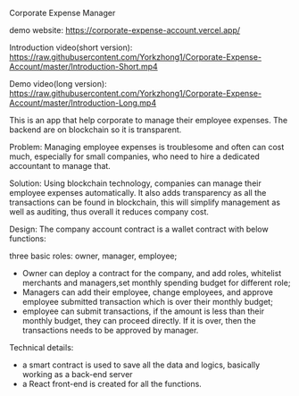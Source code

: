 Corporate Expense Manager

demo website: https://corporate-expense-account.vercel.app/

Introduction video(short version): https://raw.githubusercontent.com/Yorkzhong1/Corporate-Expense-Account/master/Introduction-Short.mp4

Demo video(long version): https://raw.githubusercontent.com/Yorkzhong1/Corporate-Expense-Account/master/Introduction-Long.mp4



This is an app that help corporate to manage their employee expenses. The backend are on blockchain so it is transparent.

Problem:
Managing employee expenses is troublesome and often can cost much, especially for small companies, who need to hire a dedicated accountant to manage that.

Solution:
Using blockchain technology, companies can manage their employee expenses automatically. It also adds transparency as all the transactions can be found in blockchain, this will simplify management as well as auditing, thus overall it reduces company cost.

Design:
The company account contract is a wallet contract with below functions:

three basic roles: owner, manager, employee;

 - Owner can deploy a contract for the company, and add roles, whitelist merchants and managers,set monthly spending budget for different role;
 - Managers can add their employee, change employees, and approve employee submitted transaction which is over their monthly budget;
 - employee can submit transactions, if the amount is less than their monthly budget, they can proceed directly. If it is over, then the transactions needs to be approved by manager.

Technical details:
 - a smart contract is used to save all the data and logics, basically working as a back-end server
 - a React front-end is created for all the functions.





